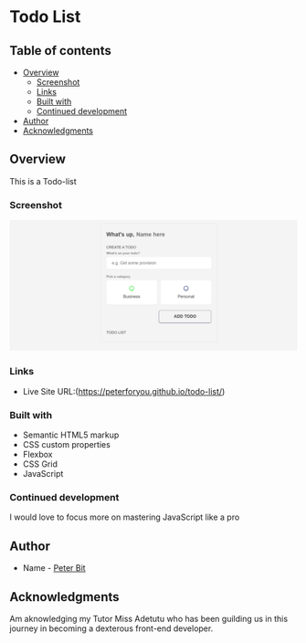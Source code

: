 # Todo List

## Table of contents

- [Overview](#overview)
  - [Screenshot](#screenshot)
  - [Links](#links)
  - [Built with](#built-with)
  - [Continued development](#continued-development)
- [Author](#author)
- [Acknowledgments](#acknowledgments)


## Overview
This is a Todo-list

### Screenshot

![](./Annotation%202022-09-14%20083108.png)

### Links

- Live Site URL:(https://peterforyou.github.io/todo-list/)

### Built with

- Semantic HTML5 markup
- CSS custom properties
- Flexbox
- CSS Grid
- JavaScript

### Continued development    

I would love to focus more on mastering JavaScript like a pro

## Author

- Name - [Peter Bit](https://www.twitter.com/Peterbyte2)

## Acknowledgments

Am aknowledging my Tutor Miss Adetutu who has been guilding us in this journey in becoming a dexterous front-end developer.